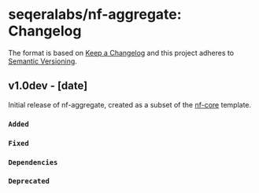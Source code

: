 # seqeralabs/nf-aggregate: Changelog

The format is based on [Keep a Changelog](https://keepachangelog.com/en/1.0.0/)
and this project adheres to [Semantic Versioning](https://semver.org/spec/v2.0.0.html).

## v1.0dev - [date]

Initial release of nf-aggregate, created as a subset of the [nf-core](https://nf-co.re/) template.

### `Added`

### `Fixed`

### `Dependencies`

### `Deprecated`
